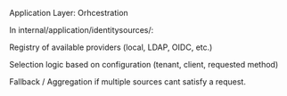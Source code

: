 Application Layer: Orhcestration

In internal/application/identitysources/:


Registry of available providers (local, LDAP, OIDC, etc.)

Selection logic based on configuration (tenant, client, requested method)

Fallback / Aggregation if multiple sources cant satisfy a request.

